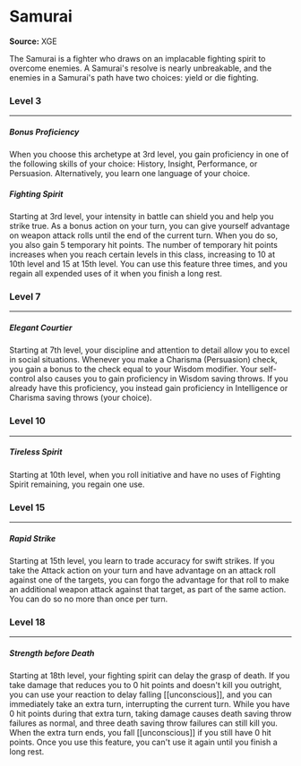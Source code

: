 # Samurai

**Source:** XGE

The Samurai is a fighter who draws on an implacable fighting spirit to overcome enemies. A Samurai's resolve is nearly unbreakable, and the enemies in a Samurai's path have two choices: yield or die fighting.

### Level 3
---
##### **Bonus Proficiency**
When you choose this archetype at 3rd level, you gain proficiency in one of the following skills of your choice: History, Insight, Performance, or Persuasion. Alternatively, you learn one language of your choice.

##### **Fighting Spirit**
Starting at 3rd level, your intensity in battle can shield you and help you strike true. As a bonus action on your turn, you can give yourself advantage on weapon attack rolls until the end of the current turn. When you do so, you also gain 5 temporary hit points. The number of temporary hit points increases when you reach certain levels in this class, increasing to 10 at 10th level and 15 at 15th level.
You can use this feature three times, and you regain all expended uses of it when you finish a long rest.

### Level 7
---
##### **Elegant Courtier**
Starting at 7th level, your discipline and attention to detail allow you to excel in social situations. Whenever you make a Charisma (Persuasion) check, you gain a bonus to the check equal to your Wisdom modifier.
Your self-control also causes you to gain proficiency in Wisdom saving throws. If you already have this proficiency, you instead gain proficiency in Intelligence or Charisma saving throws (your choice).

### Level 10
---
##### **Tireless Spirit**
Starting at 10th level, when you roll initiative and have no uses of Fighting Spirit remaining, you regain one use.

### Level 15
---
##### **Rapid Strike**
Starting at 15th level, you learn to trade accuracy for swift strikes. If you take the Attack action on your turn and have advantage on an attack roll against one of the targets, you can forgo the advantage for that roll to make an additional weapon attack against that target, as part of the same action. You can do so no more than once per turn.

### Level 18
---
##### **Strength before Death**
Starting at 18th level, your fighting spirit can delay the grasp of death. If you take damage that reduces you to 0 hit points and doesn't kill you outright, you can use your reaction to delay falling [[unconscious]], and you can immediately take an extra turn, interrupting the current turn. While you have 0 hit points during that extra turn, taking damage causes death saving throw failures as normal, and three death saving throw failures can still kill you. When the extra turn ends, you fall [[unconscious]] if you still have 0 hit points.
Once you use this feature, you can't use it again until you finish a long rest.